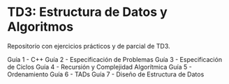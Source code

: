 # TD3: Estructura de Datos y Algoritmos
Repositorio con ejercicios prácticos y de parcial de TD3. 

Guía 1 - C++ 
Guía 2 - Especificación de Problemas
Guía 3 - Especificación de Ciclos
Guía 4 - Recursión y Complejidad Algorítmica
Guía 5 - Ordenamiento
Guía 6 - TADs
Guía 7 - Diseño de Estructura de Datos

